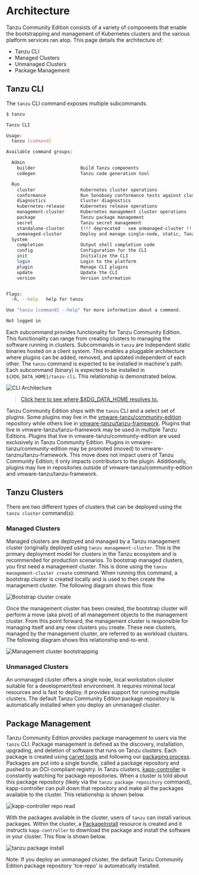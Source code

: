 # Architecture

Tanzu Community Edition consists of a variety of components that enable the
bootstrapping and management of Kubernetes clusters and the various platform
services ran atop. This page details the architecture of:

* Tanzu CLI
* Managed Clusters
* Unmanaged Clusters
* Package Management

## Tanzu CLI

The `tanzu` CLI command exposes multiple subcommands.

```sh
$ tanzu

Tanzu CLI

Usage:
  tanzu [command]

Available command groups:

  Admin
    builder                 Build Tanzu components
    codegen                 Tanzu code generation tool

  Run
    cluster                 Kubernetes cluster operations
    conformance             Run Sonobuoy conformance tests against clusters
    diagnostics             Cluster diagnostics
    kubernetes-release      Kubernetes release operations
    management-cluster      Kubernetes management cluster operations
    package                 Tanzu package management
    secret                  Tanzu secret management
    standalone-cluster      (!!! deprecated - see unmanaged-cluster !!!)
    unmanaged-cluster       Deploy and manage single-node, static, Tanzu clusters.
  System
    completion              Output shell completion code
    config                  Configuration for the CLI
    init                    Initialize the CLI
    login                   Login to the platform
    plugin                  Manage CLI plugins
    update                  Update the CLI
    version                 Version information


Flags:
  -h, --help   help for tanzu

Use "tanzu [command] --help" for more information about a command.

Not logged in
```

Each subcommand provides functionality for Tanzu Community Edition. This
functionality can range from creating clusters to managing the software running
in clusters. Subcommands in `tanzu` are independent static binaries hosted on a
client system. This enables a pluggable architecture where plugins can be added,
removed, and updated independent of each other. The `tanzu` command is expected
to be installed in machine's path. Each subcommand (binary) is expected to be
installed in `${XDG_DATA_HOME}/tanzu-cli`. This relationship is demonstrated
below.

![CLI Architecture](../../img/cli-arch.png)

> [Click here to see where $XDG_DATA_HOME resolves
> to.](https://github.com/adrg/xdg#xdg-base-directory)

Tanzu Community Edition ships with the `tanzu` CLI and a select set of plugins.
Some plugins may live in the [vmware-tanzu/community-edition](https://github.com/vmware-tanzu/community-edition) repository while others live in [vmware-tanzu/tanzu-framework](https://github.com/vmware-tanzu/tanzu-framework/). Plugins that live in vmware-tanzu/tanzu-framework may be used in multiple Tanzu Editions. Plugins that live in vmware-tanzu/community-edition are used exclusively in Tanzu Community Edition. Plugins in vmware-tanzu/community-edition may be promoted
(moved) to vmware-tanznu/tanzu-framework. This move does not impact users of
Tanzu Community Edition; it only impacts contributors to the plugin.
Additionally, plugins may live in repositories outside of
vmware-tanzu/community-edition and vmware-tanzu/tanzu-framework.

## Tanzu Clusters

There are two different types of clusters that can be deployed using the `tanzu cluster` command(s):

### Managed Clusters

Managed clusters are deployed and managed by a Tanzu management cluster (originally deployed using `tanzu management-cluster`. This is the primary deployment model for clusters in the Tanzu ecosystem and is recommended for production scenarios. To bootstrap managed clusters, you first
need a management cluster.  This is done using the `tanzu management-cluster create` command. When running this command, a bootstrap cluster is created locally and is used to then create the management cluster. The following diagram shows this flow.

![Bootstrap cluster create](../../img/bootstrap-cluster-create.png)

Once the management cluster has been created, the bootstrap cluster will perform
a move (aka pivot) of all management objects to the management cluster. From
this point forward, the management cluster is responsible for managing itself
and any new clusters you create. These new clusters, managed by the management
cluster, are referred to as workload clusters. The following diagram shows this
relationship end-to-end.

![Management cluster bootstrapping](../../img/management-cluster-flow.png)

### Unmanaged Clusters

An unmanaged cluster offers a single node, local workstation cluster suitable for a development/test environment.  It requires minimal local resources and is fast to deploy. It provides support for running multiple clusters. The default Tanzu Community Edition package repository is automatically installed when you deploy an unmanaged cluster.

## Package Management

Tanzu Community Edition provides package management to users via the `tanzu`
CLI. Package management is defined as the discovery, installation, upgrading,
and deletion of software that runs on Tanzu clusters. Each package is created
using [carvel tools](https://carvel.dev/) and following our [packaging
process](designs/package-process). Packages are put into a single bundle, called
a package repository and pushed to an OCI-compliant registry. In Tanzu clusters,
[kapp-controller](https://carvel.dev/kapp-controller) is constantly watching for
package repositories. When a cluster is told about this package repository
(likely via the `tanzu package repository` command), kapp-controller can pull
down that repository and make all the packages available to the cluster. This
relationship is shown below.

![kapp-controller repo read](../../img/tanzu-carvel-new-apis.png)

With the packages available in the cluster, users of `tanzu` can install various
packages. Within the cluster, a
[PackageInstall](https://carvel.dev/kapp-controller/docs/latest/packaging/#packageinstall)
resource is created and it instructs `kapp-controller` to download the package
and install the software in your cluster. This flow is shown below.

![tanzu package install](../../img/tanzu-package-install-2.png)

Note: If you deploy an unmanaged cluster, the default Tanzu Community Edition package repository 'tce-repo' is automatically installed.
